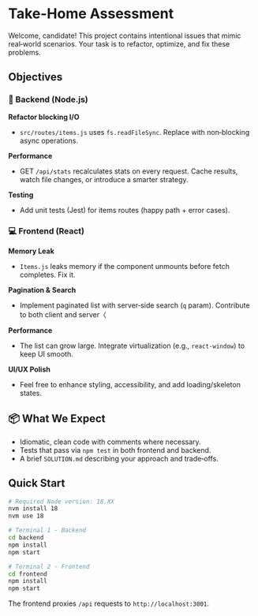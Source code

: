# Take-Home Assessment

Welcome, candidate! This project contains intentional issues that mimic real‑world scenarios. Your task is to refactor, optimize, and fix these problems.

## Objectives

### 🔧 Backend (Node.js)

**Refactor blocking I/O**
- `src/routes/items.js` uses `fs.readFileSync`. Replace with non‑blocking async operations.

**Performance**
- GET `/api/stats` recalculates stats on every request. Cache results, watch file changes, or introduce a smarter strategy.

**Testing**
- Add unit tests (Jest) for items routes (happy path + error cases).

### 💻 Frontend (React)

**Memory Leak**
- `Items.js` leaks memory if the component unmounts before fetch completes. Fix it.

**Pagination & Search**
- Implement paginated list with server‑side search (`q` param). Contribute to both client and server〈

**Performance**
- The list can grow large. Integrate virtualization (e.g., `react-window`) to keep UI smooth.

**UI/UX Polish**
- Feel free to enhance styling, accessibility, and add loading/skeleton states.

## 📦 What We Expect

- Idiomatic, clean code with comments where necessary.
- Tests that pass via `npm test` in both frontend and backend.
- A brief `SOLUTION.md` describing your approach and trade‑offs.

## Quick Start

```bash
# Required Node version: 18.XX
nvm install 18
nvm use 18

# Terminal 1 - Backend
cd backend
npm install
npm start

# Terminal 2 - Frontend
cd frontend
npm install
npm start
```

The frontend proxies `/api` requests to `http://localhost:3001`.

